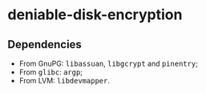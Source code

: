 deniable-disk-encryption
========================

Dependencies
------------
* From GnuPG: <tt>libassuan</tt>, <tt>libgcrypt</tt> and <tt>pinentry</tt>;
* From <tt>glibc</tt>: <tt>argp</tt>;
* From LVM: <tt>libdevmapper</tt>.
